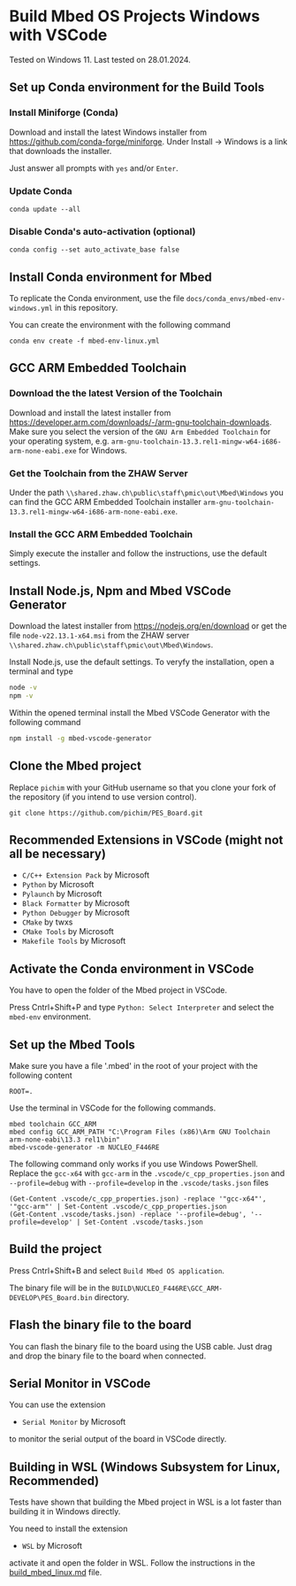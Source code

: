 # Build Mbed OS Projects Windows with VSCode

Tested on Windows 11. Last tested on 28.01.2024.

## Set up Conda environment for the Build Tools

### Install Miniforge (Conda)

Download and install the latest Windows installer from https://github.com/conda-forge/miniforge. Under Install -> Windows is a link that downloads the installer.

Just answer all prompts with `yes` and/or `Enter`.

### Update Conda

```
conda update --all
```

### Disable Conda's auto-activation (optional)

```
conda config --set auto_activate_base false
```

## Install Conda environment for Mbed

To replicate the Conda environment, use the file `docs/conda_envs/mbed-env-windows.yml` in this repository.

You can create the environment with the following command

```
conda env create -f mbed-env-linux.yml
```

## GCC ARM Embedded Toolchain

### Download the the latest Version of the Toolchain

Download and install the latest installer from https://developer.arm.com/downloads/-/arm-gnu-toolchain-downloads. Make sure you select the version of the `GNU Arm Embedded Toolchain` for your operating system, e.g. `arm-gnu-toolchain-13.3.rel1-mingw-w64-i686-arm-none-eabi.exe` for Windows.

### Get the Toolchain from the ZHAW Server

Under the path `\\shared.zhaw.ch\public\staff\pmic\out\Mbed\Windows` you can find the GCC ARM Embedded Toolchain installer `arm-gnu-toolchain-13.3.rel1-mingw-w64-i686-arm-none-eabi.exe`.

### Install the GCC ARM Embedded Toolchain

Simply execute the installer and follow the instructions, use the default settings.

## Install Node.js, Npm and Mbed VSCode Generator

Download the latest installer from https://nodejs.org/en/download or get the file `node-v22.13.1-x64.msi` from the ZHAW server `\\shared.zhaw.ch\public\staff\pmic\out\Mbed\Windows`.

Install Node.js, use the default settings. To veryfy the installation, open a terminal and type

```bash
node -v
npm -v
```

Within the opened terminal install the Mbed VSCode Generator with the following command

```bash
npm install -g mbed-vscode-generator
```

## Clone the Mbed project

Replace `pichim` with your GitHub username so that you clone your fork of the repository (if you intend to use version control).

```
git clone https://github.com/pichim/PES_Board.git
```

## Recommended Extensions in VSCode (might not all be necessary)

- `C/C++ Extension Pack` by Microsoft
- `Python` by Microsoft
- `Pylaunch` by Microsoft
- `Black Formatter` by Microsoft
- `Python Debugger` by Microsoft
- `CMake` by twxs
- `CMake Tools` by Microsoft
- `Makefile Tools` by Microsoft

## Activate the Conda environment in VSCode

You have to open the folder of the Mbed project in VSCode.

Press Cntrl+Shift+P and type `Python: Select Interpreter` and select the `mbed-env` environment.

## Set up the Mbed Tools

Make sure you have a file '.mbed' in the root of your project with the following content

```
ROOT=.

```

Use the terminal in VSCode for the following commands.

```
mbed toolchain GCC_ARM
mbed config GCC_ARM_PATH "C:\Program Files (x86)\Arm GNU Toolchain arm-none-eabi\13.3 rel1\bin"
mbed-vscode-generator -m NUCLEO_F446RE
```

The following command only works if you use Windows PowerShell. Replace the `gcc-x64` with `gcc-arm` in the `.vscode/c_cpp_properties.json` and `--profile=debug` with `--profile=develop` in the `.vscode/tasks.json` files

```
(Get-Content .vscode/c_cpp_properties.json) -replace '"gcc-x64"', '"gcc-arm"' | Set-Content .vscode/c_cpp_properties.json
(Get-Content .vscode/tasks.json) -replace '--profile=debug', '--profile=develop' | Set-Content .vscode/tasks.json
```

## Build the project

Press Cntrl+Shift+B and select `Build Mbed OS application`.

The binary file will be in the `BUILD\NUCLEO_F446RE\GCC_ARM-DEVELOP\PES_Board.bin` directory.

## Flash the binary file to the board

You can flash the binary file to the board using the USB cable. Just drag and drop the binary file to the board when connected.

## Serial Monitor in VSCode

You can use the extension

- `Serial Monitor` by Microsoft

to monitor the serial output of the board in VSCode directly.

<!-- ## Using a Symbolic Link to `mbed-os` to save Space

To save disk space, it is recommended to host only one physical copy of the Mbed OS on your computer. Instead of duplicating the Mbed OS directory for every project, you can create a symbolic link in each project folder that points to a shared mbed-os directory.

For example, the following command will create a symbolic link in the Mbed Programs/PES_Board directory that points to the shared Mbed Programs/mbed-os directory. This allows multiple Mbed projects to share the same copy of Mbed OS.

To make this work you have to run PowerShell as Administrator in navigate to the root of your Mbed project.

Command to Create the Symbolic Link

```
New-Item -ItemType SymbolicLink `
    -Path ".\mbed-os" `
    -Value "..\mbed-os"
``` -->

## Building in WSL (Windows Subsystem for Linux, Recommended)

Tests have shown that building the Mbed project in WSL is a lot faster than building it in Windows directly.

You need to install the extension

- `WSL` by Microsoft

activate it and open the folder in WSL. Follow the instructions in the [build_mbed_linux.md](build_mbed_linux.md) file.